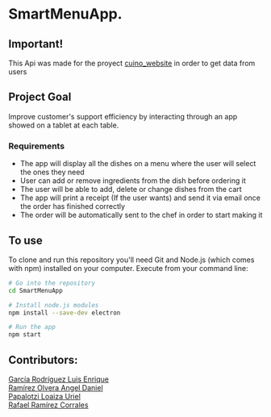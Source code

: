 # SmartMenuApp.

## Important!

This Api was made for the proyect [cuino_website](https://github.com/Adro312/Cuino-Website/blob/main/README.md) in order to get data from users <br>

## Project Goal

Improve customer's support efficiency by interacting through an app showed on a tablet at each table.

### Requirements

* The app will display all the dishes on a menu where the user will select the ones they need
* User can add or remove ingredients from the dish before ordering it
* The user will be able to add, delete or change dishes from the cart
* The app will print a receipt (If the user wants) and send it via email once the order has finished correctly
* The order will be automatically sent to the chef in order to start making it

## To use

To clone and run this repository you'll need Git and Node.js (which comes with npm) installed on your computer. 
Execute from your command line:

```bash
# Go into the repository
cd SmartMenuApp

# Install node.js modules
npm install --save-dev electron

# Run the app
npm start
```

## Contributors:

[García Rodríguez Luis Enrique](https://github.com/Henrriegel) <br>
[Ramírez Olvera Angel Daniel](https://github.com/Adro312) <br>
[Papalotzi Loaiza Uriel](https://github.com/UriLP) <br>
[Rafael Ramírez Corrales](https://github.com)<br>
